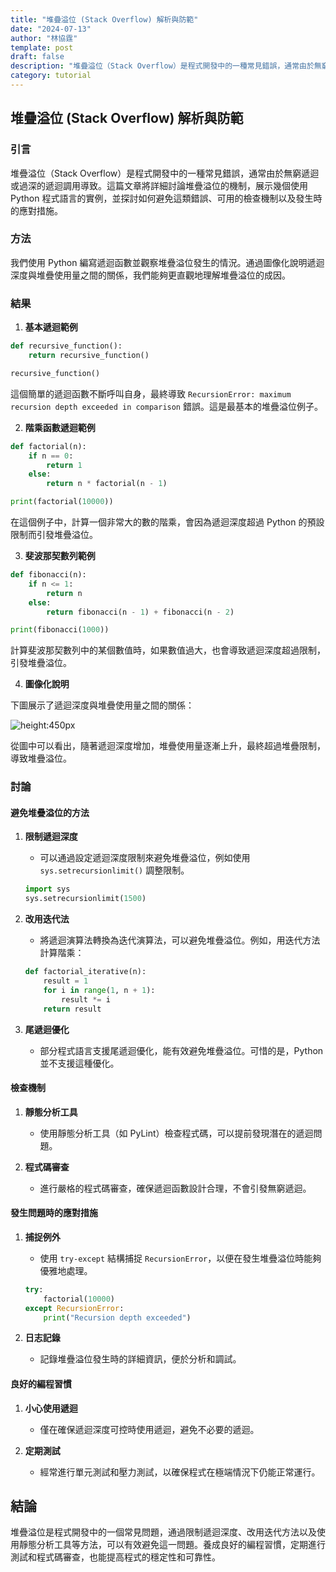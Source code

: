 ```yaml
---
title: "堆疊溢位 (Stack Overflow) 解析與防範"
date: "2024-07-13"
author: "林協霆"
template: post
draft: false
description: "堆疊溢位（Stack Overflow）是程式開發中的一種常見錯誤，通常由於無窮遞迴或過深的遞迴調用導致。這篇文章將詳細討論堆疊溢位的機制，展示幾個使用 Python 程式語言的實例，並探討如何避免這類錯誤、可用的檢查機制以及發生時的應對措施。"
category: tutorial
---
```


## 堆疊溢位 (Stack Overflow) 解析與防範

### 引言

堆疊溢位（Stack Overflow）是程式開發中的一種常見錯誤，通常由於無窮遞迴或過深的遞迴調用導致。這篇文章將詳細討論堆疊溢位的機制，展示幾個使用 Python 程式語言的實例，並探討如何避免這類錯誤、可用的檢查機制以及發生時的應對措施。

<!--more-->

### 方法

我們使用 Python 編寫遞迴函數並觀察堆疊溢位發生的情況。通過圖像化說明遞迴深度與堆疊使用量之間的關係，我們能夠更直觀地理解堆疊溢位的成因。

### 結果

1. **基本遞迴範例**

```python
def recursive_function():
    return recursive_function()

recursive_function()
```

這個簡單的遞迴函數不斷呼叫自身，最終導致 `RecursionError: maximum recursion depth exceeded in comparison` 錯誤。這是最基本的堆疊溢位例子。

2. **階乘函數遞迴範例**

```python
def factorial(n):
    if n == 0:
        return 1
    else:
        return n * factorial(n - 1)

print(factorial(10000))
```

在這個例子中，計算一個非常大的數的階乘，會因為遞迴深度超過 Python 的預設限制而引發堆疊溢位。

3. **斐波那契數列範例**

```python
def fibonacci(n):
    if n <= 1:
        return n
    else:
        return fibonacci(n - 1) + fibonacci(n - 2)

print(fibonacci(1000))
```

計算斐波那契數列中的某個數值時，如果數值過大，也會導致遞迴深度超過限制，引發堆疊溢位。

4. **圖像化說明**

下圖展示了遞迴深度與堆疊使用量之間的關係：

![height:450px](https://i.imgur.com/WiQ2SqN.png)

從圖中可以看出，隨著遞迴深度增加，堆疊使用量逐漸上升，最終超過堆疊限制，導致堆疊溢位。

### 討論

#### 避免堆疊溢位的方法

1. **限制遞迴深度**

   - 可以通過設定遞迴深度限制來避免堆疊溢位，例如使用 `sys.setrecursionlimit()` 調整限制。

   ```python
   import sys
   sys.setrecursionlimit(1500)
   ```

2. **改用迭代法**

   - 將遞迴演算法轉換為迭代演算法，可以避免堆疊溢位。例如，用迭代方法計算階乘：

   ```python
   def factorial_iterative(n):
       result = 1
       for i in range(1, n + 1):
           result *= i
       return result
   ```

3. **尾遞迴優化**
   - 部分程式語言支援尾遞迴優化，能有效避免堆疊溢位。可惜的是，Python 並不支援這種優化。

#### 檢查機制

1. **靜態分析工具**

   - 使用靜態分析工具（如 PyLint）檢查程式碼，可以提前發現潛在的遞迴問題。

2. **程式碼審查**
   - 進行嚴格的程式碼審查，確保遞迴函數設計合理，不會引發無窮遞迴。

#### 發生問題時的應對措施

1. **捕捉例外**

   - 使用 `try-except` 結構捕捉 `RecursionError`，以便在發生堆疊溢位時能夠優雅地處理。

   ```python
   try:
       factorial(10000)
   except RecursionError:
       print("Recursion depth exceeded")
   ```

2. **日志記錄**
   - 記錄堆疊溢位發生時的詳細資訊，便於分析和調試。

#### 良好的編程習慣

1. **小心使用遞迴**

   - 僅在確保遞迴深度可控時使用遞迴，避免不必要的遞迴。

2. **定期測試**
   - 經常進行單元測試和壓力測試，以確保程式在極端情況下仍能正常運行。

## 結論

堆疊溢位是程式開發中的一個常見問題，通過限制遞迴深度、改用迭代方法以及使用靜態分析工具等方法，可以有效避免這一問題。養成良好的編程習慣，定期進行測試和程式碼審查，也能提高程式的穩定性和可靠性。
